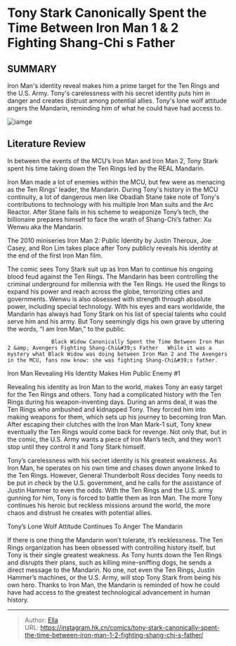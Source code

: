 # Tony Stark Canonically Spent the Time Between Iron Man 1 &amp; 2 Fighting Shang-Chi s Father


## SUMMARY 



  Iron Man&#39;s identity reveal makes him a prime target for the Ten Rings and the U.S. Army.   Tony&#39;s carelessness with his secret identity puts him in danger and creates distrust among potential allies.   Tony&#39;s lone wolf attitude angers the Mandarin, reminding him of what he could have had access to.  

![iamge](https://static1.srcdn.com/wordpress/wp-content/uploads/2021/07/Invincible-Iron-Man-Annual-Iron-Man-Mandarin.jpg)

## Literature Review

In between the events of the MCU’s Iron Man and Iron Man 2, Tony Stark spent his time taking down the Ten Rings led by the REAL Mandarin.




Iron Man made a lot of enemies within the MCU, but few were as menacing as the Ten Rings&#39; leader, the Mandarin. During Tony&#39;s history in the MCU continuity, a lot of dangerous men like Obadiah Stane take note of Tony&#39;s contributions to technology with his multiple Iron Man suits and the Arc Reactor. After Stane fails in his scheme to weaponize Tony’s tech, the billionaire prepares himself to face the wrath of Shang-Chi’s father: Xu Wenwu aka the Mandarin.




The 2010 miniseries Iron Man 2: Public Identity by Justin Theroux, Joe Casey, and Ron Lim takes place after Tony publicly reveals his identity at the end of the first Iron Man film.

          

The comic sees Tony Stark suit up as Iron Man to continue his ongoing blood feud against the Ten Rings. The Mandarin has been controlling the criminal underground for millennia with the Ten Rings. He used the Rings to expand his power and reach across the globe, terrorizing cities and governments. Wenwu is also obsessed with strength through absolute power, including special technology. With his eyes and ears worldwide, the Mandarin has always had Tony Stark on his list of special talents who could serve him and his army. But Tony seemingly digs his own grave by uttering the words, “I am Iron Man,” to the public.




                  Black Widow Canonically Spent the Time Between Iron Man 2 &amp; Avengers Fighting Shang-Chi&#39;s Father   While it was a mystery what Black Widow was doing between Iron Man 2 and The Avengers in the MCU, fans now know: she was fighting Shang-Chi&#39;s father.    


 Iron Man Revealing His Identity Makes Him Public Enemy #1 


          

Revealing his identity as Iron Man to the world, makes Tony an easy target for the Ten Rings and others. Tony had a complicated history with the Ten Rings during his weapon-inventing days. During an arms deal, it was the Ten Rings who ambushed and kidnapped Tony. They forced him into making weapons for them, which sets up his journey to becoming Iron Man. After escaping their clutches with the Iron Man Mark-1 suit, Tony knew eventually the Ten Rings would come back for revenge. Not only that, but in the comic, the U.S. Army wants a piece of Iron Man’s tech, and they won’t stop until they control it and Tony Stark himself.




Tony’s carelessness with his secret identity is his greatest weakness. As Iron Man, he operates on his own time and chases down anyone linked to the Ten Rings. However, General Thunderbolt Ross decides Tony needs to be put in check by the U.S. government, and he calls for the assistance of Justin Hammer to even the odds. With the Ten Rings and the U.S. army gunning for him, Tony is forced to battle them as Iron Man. The more Tony continues his heroic but reckless missions around the world, the more chaos and distrust he creates with potential allies.



 Tony’s Lone Wolf Attitude Continues To Anger The Mandarin 
          

If there is one thing the Mandarin won’t tolerate, it’s recklessness. The Ten Rings organization has been obsessed with controlling history itself, but Tony is their single greatest weakness. As Tony hunts down the Ten Rings and disrupts their plans, such as killing mine-sniffing dogs, he sends a direct message to the Mandarin. No one, not even the Ten Rings, Justin Hammer’s machines, or the U.S. Army, will stop Tony Stark from being his own hero. Thanks to Iron Man, the Mandarin is reminded of how he could have had access to the greatest technological advancement in human history.






---

> Author: [Ella](https://instagram.hk.cn/)  
> URL: https://instagram.hk.cn/comics/tony-stark-canonically-spent-the-time-between-iron-man-1-2-fighting-shang-chi-s-father/  

